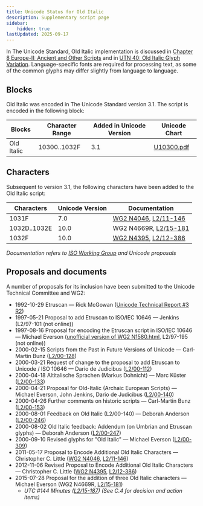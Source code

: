 ```yaml
---
title: Unicode Status for Old Italic
description: Supplementary script page
sidebar:
    hidden: true
lastUpdated: 2025-09-17
---
```


In The Unicode Standard, Old Italic implementation is discussed in [Chapter 8 Europe-II: Ancient and Other Scripts](https://www.unicode.org/versions/latest/core-spec/chapter-8/#G27379) and in [UTN 40: Old Italic Glyph Variation](https://www.unicode.org/notes/tn40/). Language-specific fonts are required for processing text, as some of the common glyphs may differ slightly from language to language.

## Blocks

Old Italic was encoded in The Unicode Standard version 3.1. The script is encoded in the following block:

| Blocks  |  Character Range  |  Added in Unicode Version  |  Unicode Chart  |
| ------- | ----------------- | -------------------------- | --------------- |
| Old Italic |  10300..1032F  |  3.1  |  [U10300.pdf](http://www.unicode.org/charts/PDF/U10300.pdf)  |

## Characters

Subsequent to version 3.1, the following characters have been added to the Old Italic script:

| Characters | Unicode Version | Documentation |
| ---------- | --------------- | ------------- |
| 1031F | 7.0 | [WG2 N4046](https://www.unicode.org/wg2/docs/n4046.pdf), [L2/11-146](http://www.unicode.org/cgi-bin/GetMatchingDocs.pl?L2/11-146) |
| 1032D..1032E  |  10.0  |  WG2 N4669R, [L2/15-181](http://www.unicode.org/cgi-bin/GetMatchingDocs.pl?L2/15-181)  |
| 1032F |  10.0  | [WG2 N4395](https://www.unicode.org/wg2/docs/n4395.pdf), [L2/12-386](http://www.unicode.org/cgi-bin/GetMatchingDocs.pl?L2/12-386) |

_Documentation refers to [ISO Working Group](https://www.unicode.org/wg2/) and Unicode proposals_

## Proposals and documents

A number of proposals for its inclusion have been submitted to the Unicode Technical Committee and WG2:
- 1992-10-29 Etruscan — Rick McGowan ([Unicode Technical Report #3 R2](http://www.unicode.org/reports/tr3-2/))
- 1997-05-21 Proposal to add Etruscan to ISO/IEC 10646 — Jenkins (L2/97-101  (not online))
- 1997-08-16 Proposal for encoding the Etruscan script in ISO/IEC 10646 — Michael Everson ([unofficial version of WG2 N1580.html](http://www.evertype.com/standards/iso10646/plane-1/eo.html),  L2/97-195 (not online))
- 2000-02-15 Scripts from the Past in Future Versions of Unicode — Carl-Martin Bunz ([L2/00-128](http://www.unicode.org/cgi-bin/GetMatchingDocs.pl?L2/00-128))
- 2000-03-21 Request of change to the proposal to add Etruscan to Unicode / ISO 10646 — Dario de Judicibus ([L2/00-112](http://www.unicode.org/cgi-bin/GetMatchingDocs.pl?L2/00-112))
- 2000-04-18 Altitalische Sprachen (Markus Dohnicht) — Marc Küster ([L2/00-133](http://www.unicode.org/cgi-bin/GetMatchingDocs.pl?L2/00-133))
- 2000-04-21 Proposal for Old-Italic (Archaic European Scripts) — Michael Everson, John Jenkins, Dario de Judicibus ([L2/00-140](http://www.unicode.org/cgi-bin/GetMatchingDocs.pl?L2/00-140))
- 2000-04-26 Further comments on historic scripts — Carl-Martin Bunz ([L2/00-153](http://www.unicode.org/cgi-bin/GetMatchingDocs.pl?L2/00-153))
- 2000-08-01 Feedback on Old Italic (L2/00-140) — Deborah Anderson ([L2/00-246](http://www.unicode.org/cgi-bin/GetMatchingDocs.pl?L2/00-246))
- 2000-08-02 Old Italic feedback: Addendum (on Umbrian and Etruscan glyphs) — Deborah Anderson ([L2/00-247](http://www.unicode.org/cgi-bin/GetMatchingDocs.pl?L2/00-247))
- 2000-09-10 Revised glyphs for "Old Italic" — Michael Everson ([L2/00-309](http://www.unicode.org/cgi-bin/GetMatchingDocs.pl?L2/00-309))
- 2011-05-17 Proposal to Encode Additional Old Italic Characters  — Christopher C. Little ([WG2 N4046](https://www.unicode.org/wg2/docs/n4046.pdf), [L2/11-146](http://www.unicode.org/cgi-bin/GetMatchingDocs.pl?L2/11-146))
- 2012-11-06 Revised Proposal to Encode Additional Old Italic Characters — Christopher C. Little ([WG2 N4395](https://www.unicode.org/wg2/docs/n4395.pdf), [L2/12-386](http://www.unicode.org/cgi-bin/GetMatchingDocs.pl?L2/12-386))
- 2015-07-28 Proposal for the addition of three Old Italic characters — Michael Everson (WG2 N4669R, [L2/15-181](http://www.unicode.org/cgi-bin/GetMatchingDocs.pl?L2/15-181))
  - _UTC #144 Minutes ([L2/15-187](http://www.unicode.org/cgi-bin/GetMatchingDocs.pl?L2/15-187)) (See C.4 for decision and action items)_
